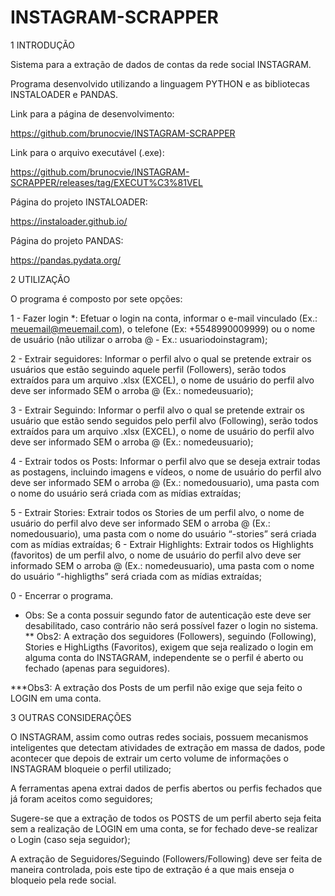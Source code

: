 # INSTAGRAM-SCRAPPER

1 INTRODUÇÃO

Sistema para a extração de dados de contas da rede social INSTAGRAM.

Programa desenvolvido utilizando a linguagem PYTHON e as bibliotecas INSTALOADER e PANDAS.

Link para a página de desenvolvimento:

https://github.com/brunocvie/INSTAGRAM-SCRAPPER

Link para o arquivo executável (.exe):

https://github.com/brunocvie/INSTAGRAM-SCRAPPER/releases/tag/EXECUT%C3%81VEL

Página do projeto INSTALOADER:

https://instaloader.github.io/

Página do projeto PANDAS:

https://pandas.pydata.org/

2 UTILIZAÇÃO

O programa é composto por sete opções:

1 - Fazer login *: Efetuar o login na conta, informar o e-mail vinculado (Ex.: meuemail@meuemail.com), o telefone (Ex: +5548990009999) ou o nome de usuário (não utilizar o arroba @ - Ex.: usuariodoinstagram);

2 - Extrair seguidores: Informar o perfil alvo o qual se pretende extrair os usuários que estão seguindo aquele perfil (Followers), serão todos extraídos para um arquivo .xlsx (EXCEL), o nome de usuário do perfil alvo deve ser informado SEM o arroba @ (Ex.: nomedeusuario);

3 - Extrair Seguindo: Informar o perfil alvo o qual se pretende extrair os usuário que estão sendo seguidos pelo perfil alvo (Following), serão todos extraídos para um arquivo .xlsx (EXCEL), o nome de usuário do perfil alvo deve ser informado SEM o arroba @ (Ex.: nomedeusuario);

4 - Extrair todos os Posts: Informar o perfil alvo que se deseja extrair todas as postagens, incluindo imagens e vídeos, o nome de usuário do perfil alvo deve ser informado SEM o arroba @ (Ex.: nomedousuario), uma pasta com o nome do usuário será criada com as mídias extraídas;

5 - Extrair Stories: Extrair todos os Stories de um perfil alvo, o nome de usuário do perfil alvo deve ser informado SEM o arroba @ (Ex.: nomedousuario), uma pasta com o nome do usuário “-stories” será criada com as mídias extraídas;
6 - Extrair Highlights: Extrair todos os Highlights (favoritos) de um perfil alvo, o nome de usuário do perfil alvo deve ser informado SEM o arroba @ (Ex.: nomedeusuario), uma pasta com o nome do usuário “-highligths” será criada com as mídias extraídas;

0 - Encerrar o programa.


* Obs: Se a conta possuir segundo fator de autenticação este deve ser desabilitado, caso contrário não será possível fazer o login no sistema.
** Obs2: A extração dos seguidores (Followers), seguindo (Following), Stories e HighLigths (Favoritos), exigem que seja realizado o login em alguma conta do INSTAGRAM, independente se o perfil é aberto ou fechado (apenas para seguidores).

***Obs3: A extração dos Posts de um perfil não exige que seja feito o LOGIN em uma conta.

3 OUTRAS CONSIDERAÇÕES

O INSTAGRAM, assim como outras redes sociais, possuem mecanismos inteligentes que detectam atividades de extração em massa de dados, pode acontecer que depois de extrair um certo volume de informações o INSTAGRAM bloqueie o perfil utilizado;

A ferramentas apena extrai dados de perfis abertos ou perfis fechados que já foram aceitos como seguidores;

Sugere-se que a extração de todos os POSTS de um perfil aberto seja feita sem a realização de LOGIN em uma conta, se for fechado deve-se realizar o Login (caso seja seguidor);

A extração de Seguidores/Seguindo (Followers/Following) deve ser feita de maneira controlada, pois este tipo de extração é a que mais enseja o bloqueio pela rede social.












